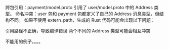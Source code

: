 
跨包引用：payment/model.proto 引用了 user/model.proto 中的 Address 类型。
命名冲突：user 包和 payment 包都定义了自己的 Address 消息类型，但结构不同。
如果不使用 extern_path，生成的 Rust 代码可能会出现以下问题：

引用路径不正确，导致编译错误
两个不同的 Address 类型可能会相互冲突

不能用的例子。。。。